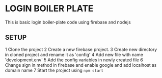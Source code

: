 # LOGIN BOILER PLATE
  This is basic login boiler-plate code using firebase and nodejs

## SETUP
  1 Clone the project
  2 Create a new firebase project.
  3 Create new directory in cloned project and rename it as 'config'
  4 Add new file with name 'development.env'
  5 Add the config variables in newly created file
  6 Change sign in method in firebase and enable google and add localhost as domain name
  7 Start the project using `npm start`
